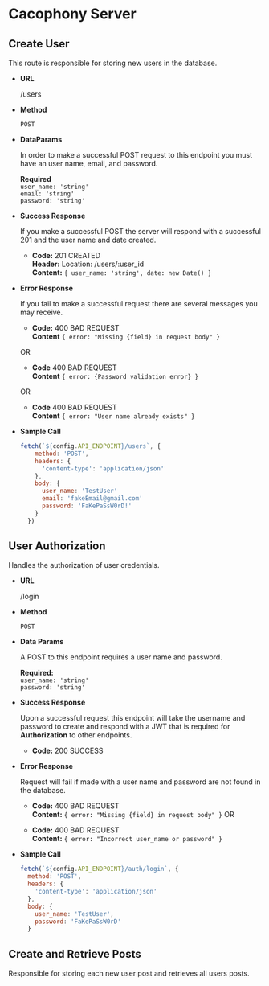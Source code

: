# Cacophony Server

**Create User**
----
  This route is responsible for storing new users in the database.

* **URL**

  /users

* **Method**

  `POST`

* **DataParams**

  In order to make a successful POST request to this endpoint you must have an user name, email, and password.

  **Required** <br />
  `user_name: 'string'` <br />
  `email: 'string'` <br />
  `password: 'string'`

* **Success Response**

  If you make a successful POST the server will respond with a successful 201 and the user name and date created.

  * **Code:** 201 CREATED <br />
    **Header:** Location: /users/:user_id <br />
    **Content:** `{ user_name: 'string', date: new Date() }`

* **Error Response**

  If you fail to make a successful request there are several messages you may receive.

  * **Code:** 400 BAD REQUEST <br />
    **Content** `{ error: "Missing {field} in request body" }`

  OR

  * **Code** 400 BAD REQUEST <br />
    **Content** `{ error: {Password validation error} }`
  
  OR

  * **Code** 400 BAD REQUEST <br />
    **Content** `{ error: "User name already exists" }`
  
* **Sample Call**

  ```javascript
  fetch(`${config.API_ENDPOINT}/users`, {
      method: 'POST',
      headers: {
        'content-type': 'application/json'
      },
      body: {
        user_name: 'TestUser'
        email: 'fakeEmail@gmail.com'
        password: 'FaKePaSsW0rD!'
      }
    })
  ```

**User Authorization**
----

  Handles the authorization of user credentials.

* **URL**

  /login

* **Method**

  `POST`

* **Data Params**

  A POST to this endpoint requires a user name and password.

  **Required:** <br />
  `user_name: 'string'` <br />
  `password: 'string'`

* **Success Response**

  Upon a successful request this endpoint will take the username and password to create and respond with a JWT that is required for __Authorization__ to other endpoints.

  * **Code:** 200 SUCCESS <br />

* **Error Response**

  Request will fail if made with a user name and password are not found in the database.

  * **Code:** 400 BAD REQUEST <br />
    **Content:** `{ error: "Missing {field} in request body" }`
  OR

  * **Code:** 400 BAD REQUEST <br />
    **Content:** `{ error: "Incorrect user_name or password" }`

* **Sample Call**

  ```javascript
  fetch(`${config.API_ENDPOINT}/auth/login`, {
    method: 'POST',
    headers: {
      'content-type': 'application/json'
    },
    body: {
      user_name: 'TestUser',
      password: 'FaKePaSsW0rD'
    } 
  ```

**Create and Retrieve Posts**
----
  Responsible for storing each new user post and retrieves all users posts.
